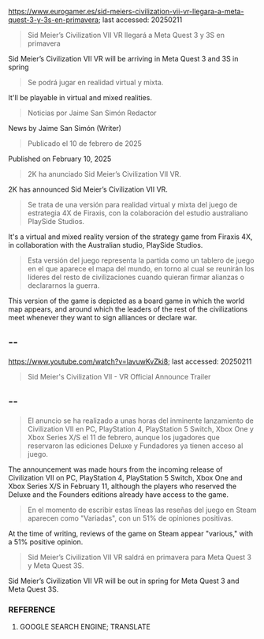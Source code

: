 https://www.eurogamer.es/sid-meiers-civilization-vii-vr-llegara-a-meta-quest-3-y-3s-en-primavera; last accessed: 20250211

> Sid Meier’s Civilization VII VR llegará a Meta Quest 3 y 3S en primavera

Sid Meier’s Civilization VII VR will be arriving in Meta Quest 3 and 3S in spring

> Se podrá jugar en realidad virtual y mixta.

It'll be playable in virtual and mixed realities.

> Noticias por Jaime San Simón Redactor

News by Jaime San Simón (Writer)

> Publicado el 10 de febrero de 2025 

Published on February 10, 2025

> 2K ha anunciado Sid Meier’s Civilization VII VR.

2K has announced Sid Meier’s Civilization VII VR.

> Se trata de una versión para realidad virtual y mixta del juego de estrategia 4X de Firaxis, con la colaboración del estudio australiano PlaySide Studios.

It's a virtual and mixed reality version of the strategy game from Firaxis 4X, in collaboration with the Australian studio, PlaySide Studios.

> Esta versión del juego representa la partida como un tablero de juego en el que aparece el mapa del mundo, en torno al cual se reunirán los líderes del resto de civilizaciones cuando quieran firmar alianzas o declararnos la guerra. 

This version of the game is depicted as a board game in which the world map appears, and around which the leaders of the rest of the civilizations meet whenever they want to sign alliances or declare war.

## --

https://www.youtube.com/watch?v=lavuwKvZki8; last accessed: 20250211

> Sid Meier's Civilization VII - VR Official Announce Trailer 
 
## --

> El anuncio se ha realizado a unas horas del inminente lanzamiento de Civilization VII en PC, PlayStation 4, PlayStation 5 Switch, Xbox One y Xbox Series X/S el 11 de febrero, aunque los jugadores que reservaron las ediciones Deluxe y Fundadores ya tienen acceso al juego.

The announcement was made hours from the incoming release of Civilization VII on PC, PlayStation 4, PlayStation 5 Switch, Xbox One and Xbox Series X/S in February 11, although the players who reserved the Deluxe and the Founders editions already have access to the game.

> En el momento de escribir estas líneas las reseñas del juego en Steam aparecen como "Variadas", con un 51% de opiniones positivas.

At the time of writing, reviews of the game on Steam appear "various," with a 51% positive opinion.

> Sid Meier’s Civilization VII VR saldrá en primavera para Meta Quest 3 y Meta Quest 3S. 

Sid Meier’s Civilization VII VR will be out in spring for Meta Quest 3 and Meta Quest 3S.

### REFERENCE

1) GOOGLE SEARCH ENGINE; TRANSLATE